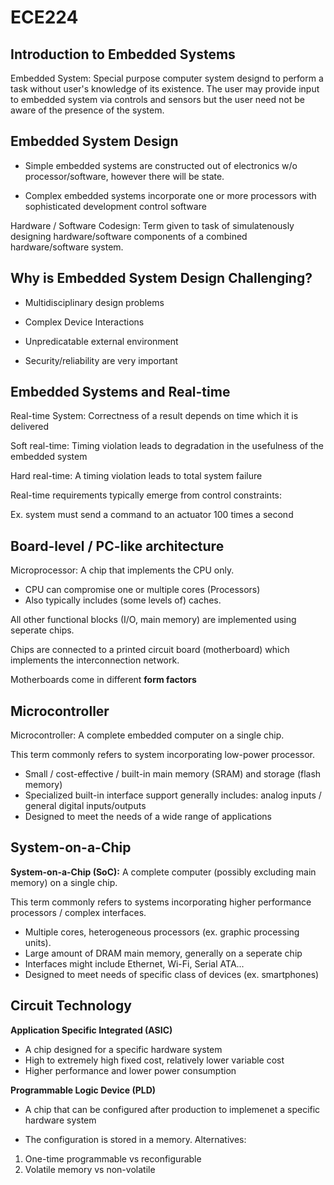 # ECE224

## Introduction to Embedded Systems

Embedded System: Special purpose computer system designd to perform a task without user's knowledge of its existence. The user may
provide input to embedded system via controls and sensors but the user need not be aware of the presence of the system.

## Embedded System Design

- Simple embedded systems are constructed out of electronics w/o processor/software, however
there will be state.

- Complex embedded systems incorporate one or more processors with sophisticated development control
software

Hardware / Software Codesign: Term given to task of simulatenously designing hardware/software components of a combined
hardware/software system.

## Why is Embedded System Design Challenging?

- Multidisciplinary design problems
- Complex Device Interactions
- Unpredicatable external environment

- Security/reliability are very important

## Embedded Systems and Real-time

Real-time System: Correctness of a result depends on time which it is delivered

Soft real-time: Timing violation leads to degradation in the usefulness of the
embedded system

Hard real-time: A timing violation leads to total system failure

Real-time requirements typically emerge from control constraints:

Ex. system must send a command to an actuator 100 times a second

## Board-level / PC-like architecture

Microprocessor: A chip that implements the CPU only.

- CPU can compromise one or multiple cores (Processors)
- Also typically includes (some levels of) caches.

All other functional blocks (I/O, main memory) are implemented using seperate chips.

Chips are connected to a printed circuit board (motherboard) which implements the
interconnection network.

Motherboards come in different **form factors**

## Microcontroller

Microcontroller: A complete embedded computer on a single chip.

This term commonly refers to system incorporating low-power processor.

- Small / cost-effective / built-in main memory (SRAM) and storage (flash memory)
- Specialized built-in interface support generally includes: analog inputs / general digital inputs/outputs
- Designed to meet the needs of a wide range of applications

## System-on-a-Chip

**System-on-a-Chip (SoC):** A complete computer (possibly excluding main memory) on a single chip.

This term commonly refers to systems incorporating higher performance processors / complex interfaces.

- Multiple cores, heterogeneous processors (ex. graphic processing units).
- Large amount of DRAM main memory, generally on a seperate chip
- Interfaces might include Ethernet, Wi-Fi, Serial ATA...
- Designed to meet needs of specific class of devices (ex. smartphones)

## Circuit Technology

**Application Specific Integrated (ASIC)**

- A chip designed for a specific hardware system
- High to extremely high fixed cost, relatively lower variable cost
- Higher performance and lower power consumption

**Programmable Logic Device (PLD)**

- A chip that can be configured after production to implemenet a specific hardware system

- The configuration is stored in a memory. Alternatives:
1. One-time programmable vs reconfigurable
2. Volatile memory vs non-volatile
